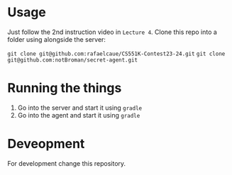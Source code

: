 # Usage

Just follow the 2nd instruction video in `Lecture 4`.
Clone this repo into a folder using alongside the server:

`git clone git@github.com:rafaelcaue/CS551K-Contest23-24.git`
`git clone git@github.com:notBroman/secret-agent.git`

# Running the things

1. Go into the server and start it using `gradle`
2. Go into the agent and start it using `gradle`

# Deveopment

For development change this repository.
